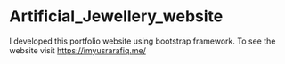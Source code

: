 # Artificial_Jewellery_website
I developed this portfolio website using bootstrap framework. To see the website visit https://imyusrarafiq.me/
